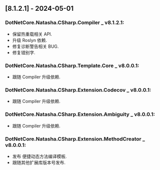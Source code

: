 <!--
This project adheres to [Semantic Versioning](https://semver.org).
Note: In this file, do not use the hard wrap in the middle of a sentence for compatibility with GitHub comment style markdown rendering.

发布日志节点案例格式如下(支持多版本发布):


Example:

## [5.1.0.0] - 2023-04-02

### DotNetCore.Natasha.CSharp _ v5.1.0.0:
- Github 补充发布 Release.

### DotNetCore.Natasha.Domain _ v5.0.0.0:
- Github 补充发布 Release.

-->

## [8.1.2.1] - 2024-05-01 

### DotNetCore.Natasha.CSharp.Compiler _ v8.1.2.1:
- 保留热重载相关 API.
- 升级 Roslyn 依赖.
- 修复诊断警告相关 BUG.
- 修复错别字.


### DotNetCore.Natasha.CSharp.Template.Core _ v8.0.0.1:
- 跟随 Compiler 升级依赖.

### DotNetCore.Natasha.CSharp.Extension.Codecov _ v8.0.0.1:
- 跟随 Compiler 升级依赖.

### DotNetCore.Natasha.CSharp.Extension.Ambiguity _ v8.0.0.1:
- 跟随 Compiler 升级依赖.

### DotNetCore.Natasha.CSharp.Extension.MethodCreator _ v8.0.0.1:
- 发布 便捷动态方法编译模板.
- 跟随其他扩展库版本号发布.
